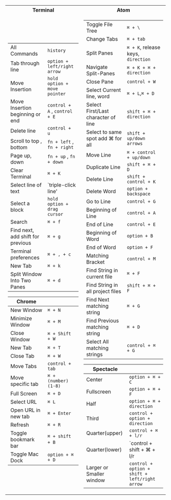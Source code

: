 <table>
<tr><th>Terminal</th><th>Atom</th></tr>
<tr><td>

|||
|--|--|
|All Commands|`history`|
|Tab through line|`option + left/right arrow`|
|Move Insertion|`hold option + move pointer`|
|Move Insertion beginning or end|`control + A` , `control + E`|
|Delete line|`control + u`|
|Scroll to top , bottom|`fn + left` , `fn + right`|
|Page up, down|`fn + up` , `fn + down`|
|Clear Terminal|`⌘ + K`|
|Select line of text|`triple-click line'|
|Select a block|`hold option + drag cursor`|
|Search|`⌘ + f`|
|Find next, add shift for previous|`⌘ + g`|
|Terminal preferences|`⌘ + , + c`|
|New Tab|`⌘ + k`|
|Split Window Into Two Panes|`⌘ + d`|

|Chrome||
|--|--|
|New Window|`⌘ + N`|
|Minimize Window|`⌘ + M`|
|Close Window	|`⌘ + Shift + W`|
|New Tab|`⌘ + T`|
|Close Tab|`⌘ + W`|
|Move Tabs|`control + tab`|
|Move specific tab|`⌘ + (number) (1-8)`|
|Full Screen|`⌘ + D`|
|Select URL|`⌘ L`|
|Open URL in new tab|`⌘ + Enter`|
|Refresh| `⌘ + R`|
|Toggle bookmark bar‏‏‎|`⌘ + shift + B`‏‏‎|
|Toggle Mac Dock|`option + ⌘ + D`|

</td><td>

|||
|--|--|
|Toggle File Tree|`⌘ + \` |
|Change Tabs|`⌘ + tab`|
|Split Panes|`⌘ + K`, release keys, `direction`|
|Navigate Split-Panes‎‎|`⌘ + K + ⌘ + direction`|
|Close Pane|`control + W`|
|Select Current line, word|`⌘ + L`,`⌘ + D`|
|Select First/Last character of line|`shift + ⌘ + direction`|
|Select to same spot add ⌘ for all|`shift + up/down arrows`|
|Move Line|`⌘ + control + up/down`|
|Duplicate Line|`shift + ⌘ + D`|
|Delete Line|`shift + control + K`|
|Delete Word|`option + backspace`|
|Go to Line|`control + G`|
|Beginning of Line|`control + A`|
|End of Line| `control + E`|
|Beginning of Word|`option + B`|
|End of Word|`option + F`|
|Matching Bracket|`control + M`|
|Find String in current file|`⌘ + F`|
|Find String in all project files|`shift + ⌘ + F`|
|Find Next matching string|`⌘ + G`|
|Find Previous matching string|`⌘ + D`|
|Select All matching strings|`control + ⌘ + G`|

|Spectacle||
|--|--|
|Center|`option + ⌘ + C`|
|Fullscreen|`option + ⌘ + F`|
|Half|`option + ⌘ + direction`|
|Third|`control + option + direction`|
|Quarter(upper)|`control + ⌘ + l/r`|
|Quarter(lower)|`control + shift + ⌘ + l/r|
|Larger or Smaller window|`control + option + shift + left/right arrow`|

</td></tr> </table>
